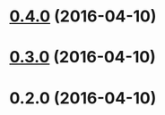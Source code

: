 <a name="0.4.0"></a>
# [0.4.0](https://github.com/vovanr/test-semantic-release/compare/v0.3.0...v0.4.0) (2016-04-10)




<a name="0.3.0"></a>
# [0.3.0](https://github.com/vovanr/test-semantic-release/compare/v0.2.0...v0.3.0) (2016-04-10)




<a name="0.2.0"></a>
# 0.2.0 (2016-04-10)




